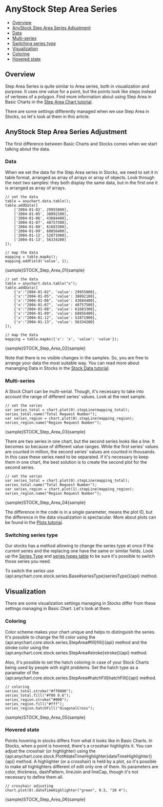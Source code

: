 # AnyStock Step Area Series

* [Overview](#overview)
* [AnyStock Step Area Series Adjustment](#anystock_step_area_series_adjustment)
 * [Data](#data)
 * [Multi-series](#multi_series)
 * [Switching series type](#switching_series_type)
* [Visualization](#visualization)
 * [Coloring](#coloring)
 * [Hovered state](#hovered_state)

## Overview

Step Area Series is quite similar to Area series, both in visualization and purpose. It uses one value for a point, but the points look like steps instead of vertexes of a polygon. Find more information about using Step Area in Basic Charts in the [Step Area Chart tutorial](../../Basic_Charts/Area_Chart).

There are some settings differently managed when we use Step Area in Stocks, so let's look at them in this article.

## AnyStock Step Area Series Adjustment

The first difference between Basic Charts and Stocks comes when we start talking about the data.

### Data

When we set the data for the Step Area series in Stocks, we need to set it in table format, arranged as array of arrays or array of objects. Look through the next two samples: they both display the same data, but in the first one it is arranged as array of arrays.

```
// set the data
table = anychart.data.table();
table.addData([
	['2004-01-02', 29955800],
	['2004-01-05', 38892100],
	['2004-01-06', 43684400],
	['2004-01-07', 48757500],
	['2004-01-08', 61683300],
	['2004-01-09', 68856400],
	['2004-01-12', 52871900],
	['2004-01-13', 56334200]
]);

// map the data
mapping = table.mapAs();
mapping.addField('value', 1);

```

{sample}STOCK\_Step\_Area\_01{sample}

```
// set the data
table = anychart.data.table("x");
table.addData([
	{'x':"2004-01-02", 'value': 29955800},
	{'x':"2004-01-05", 'value': 38892100},
	{'x':"2004-01-06", 'value': 43684400},
	{'x':"2004-01-07", 'value': 48757500},
	{'x':"2004-01-08", 'value': 61683300},
	{'x':"2004-01-09", 'value': 68856400},
	{'x':"2004-01-12", 'value': 52871900},
	{'x':"2004-01-13", 'value': 56334200}
]);

// map the data
mapping = table.mapAs({'x': 'x', 'value': 'value'});
```

{sample}STOCK\_Step\_Area\_02{sample}

Note that there is no visible changes in the samples. So, you are free to arrange your data the most suitable way. You can read more about mananging Data in Stocks in the [Stock Data tutorial](../Data).

### Multi-series

A Stock Chart can be multi-serial. Though, it's necessary to take into account the range of different series' values. Look at the next sample.

```
// set the series
var series_total = chart.plot(0).stepLine(mapping_total);
series_total.name("Total Request Number");
var series_region = chart.plot(0).stepLine(mapping_region);
series_region.name("Region Request Number");

```

{sample}STOCK\_Step\_Area\_03{sample}

There are two series in one chart, but the second series looks like a line. It becomes so because of different value ranges. While the first series' values are counted in million, the second series' values are counted in thousands. In this case these series need to be separated. If it's necessary to keep them in one chart, the best solution is to create the second plot for the second series.

```  
// set the series
var series_total = chart.plot(0).stepLine(mapping_total);
series_total.name("Total Request Number");
var series_region = chart.plot(1).stepLine(mapping_region);
series_region.name("Region Request Number");
```

{sample}STOCK\_Step\_Area\_04{sample}

The difference in the code is in a single parameter, means the plot ID, but the difference in the data visualization is spectacular. More about plots can be found in the [Plots tutorial](../Chart_Plots).

### Switching series type

Our stocks has a method allowing to change the series type at once if the current series and the replacing one have the same or similar fields. Look up the [Series Type](Series_Type) and [series types table](Supported_Series#list_of_supported_series) to be sure it's possible to switch those series you need.

To switch the series use {api:anychart.core.stock.series.Base#seriesType}seriesType(){api} method.

## Visualization

There are some visualization settings managing in Stocks differ from these settings managing in Basic Chart. Let's look at them.

### Coloring

Color scheme makes your chart unique and helps to distinguish the series. It's possible to change the fill color using the {api:anychart.core.stock.series.StepArea#fill}fill(){api} method and the stroke color using the {api:anychart.core.stock.series.StepArea#stroke}stroke(){api} method.

Also, it's possible to set the hatch coloring in case of your Stock Charts being used by people with sight problems. Set the hatch type as a paramater of the {api:anychart.core.stock.series.StepArea#hatchFill}hatchFill(){api} method.

```
// coloring
series_total.stroke("#ff0000");
series_total.fill("#f00 0.6");
series_region.stroke("#000");
series_region.fill("#fff");
series_region.hatchFill("diagonalCross");

```
{sample}STOCK\_Step\_Area\_05{sample}

### Hovered state

Points hovering in stocks differs from what it looks like in Basic Charts. In Stocks, when a point is hovered, there's a crosshair highlights it. You can adjust the crosshair (or highlighter) using the {api:anychart.core.stock.Plot#dateTimeHighlighter}dateTimeHighlighter(){api} method. A highlighter (or a crosshair) is held by a plot, so it's possible to make all highlighters different of edit only one of them. Its parameters are color, thickness, dashPattern, lineJoin and lineCap, though it's not necessary to define them all.

```
// crosshair adjusting
chart.plot(0).dateTimeHighlighter("green", 0.5, "10 4");
```

{sample}STOCK\_Step\_Area\_06{sample}